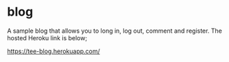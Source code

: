 # blog
 A sample blog that allows you to long in, log out, comment and register.
The hosted Heroku link is below;

https://tee-blog.herokuapp.com/
